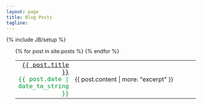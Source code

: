 ```yaml
---
layout: page
title: Blog Posts
tagline: 
---
```

{% include JB/setup %}


<style>
	table{
		border:0px solid black;
	}
	.alignright { 
		text-align: right;
	    width: 23%;	
		font-family: "Andale Mono", AndaleMono, monospace;
		color: #009933

	}
	a:hover {
		text-decoration: none;
	}

</style>

<ul class="posts">
<table style="width:100%">
  {% for post in site.posts %} 
  <tr>
  	<td class="alignright" >
	<a href="{{ BASE_PATH }}{{ post.url }}">{{ post.title }}   </a>  
	<br>
    {{ post.date | date_to_string }} 
	</td>
	<td align>
	{{ post.content | more: "excerpt" }} </li>
	</td>
  </tr>
  {% endfor %}
</table>
</ul>



